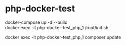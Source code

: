 # php-docker-test

docker-compose up -d --build  
docker exec -it php-docker-test_php_1 /root/init.sh  


docker exec -it php-docker-test_php_1 composer update
